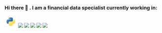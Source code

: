 ### Hi there 👋 . I am a financial data specialist currently working in:

<code><img height="40" src="https://raw.githubusercontent.com/github/explore/80688e429a7d4ef2fca1e82350fe8e3517d3494d/topics/python/python.png" style="background: white" ></code>
<code><img height="40" src="https://raw.githubusercontent.com/pandas-dev/pandas/main/web/pandas/static/img/pandas.svg"></code>
<code><img height="40" src="https://numpy.org/doc/stable/_static/numpylogo.svg"></code>
<code><img height="40" src="https://matplotlib.org/_static/logo2.svg"></code>
<code><img height="40" src="https://upload.wikimedia.org/wikipedia/commons/thumb/9/93/Amazon_Web_Services_Logo.svg/1200px-Amazon_Web_Services_Logo.svg.png"></code>
<code><img height="50" src="https://upload.wikimedia.org/wikipedia/commons/thumb/2/29/Postgresql_elephant.svg/1200px-Postgresql_elephant.svg.png"></code>
